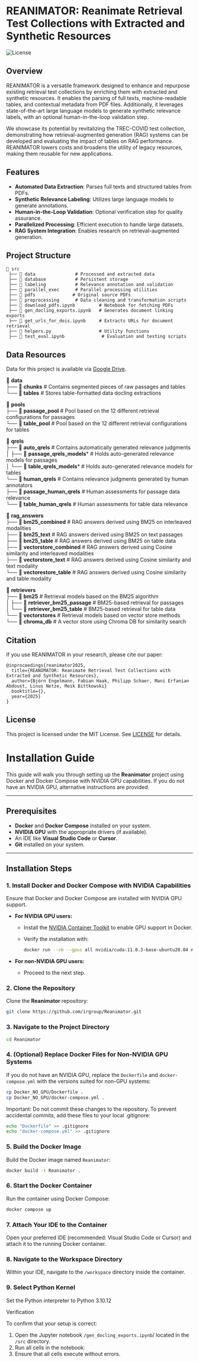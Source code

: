 # REANIMATOR: Reanimate Retrieval Test Collections with Extracted and Synthetic Resources

![License](https://img.shields.io/badge/license-MIT-blue.svg)  

## Overview
REANIMATOR is a versatile framework designed to enhance and repurpose existing retrieval test collections by enriching them with extracted and synthetic resources. It enables the parsing of full texts, machine-readable tables, and contextual metadata from PDF files. Additionally, it leverages state-of-the-art large language models to generate synthetic relevance labels, with an optional human-in-the-loop validation step.

We showcase its potential by revitalizing the TREC-COVID test collection, demonstrating how retrieval-augmented generation (RAG) systems can be developed and evaluating the impact of tables on RAG performance. REANIMATOR lowers costs and broadens the utility of legacy resources, making them reusable for new applications.

## Features
- **Automated Data Extraction**: Parses full texts and structured tables from PDFs.
- **Synthetic Relevance Labeling**: Utilizes large language models to generate annotations.
- **Human-in-the-Loop Validation**: Optional verification step for quality assurance.
- **Parallelized Processing**: Efficient execution to handle large datasets.
- **RAG System Integration**: Enables research on retrieval-augmented generation.

## Project Structure
```
📂 src
 ├── 📁 data               # Processed and extracted data
 ├── 📁 database           # Persistent storage 
 ├── 📁 labeling           # Relevance annotation and validation
 ├── 📁 parallel_exec      # Parallel processing utilities
 ├── 📁 pdfs              # Original source PDFs
 ├── 📁 preprocessing      # Data cleaning and transformation scripts
 ├── 📄 download_pdfs.ipynb         # Notebook for fetching PDFs
 ├── 📄 gen_docling_exports.ipynb   # Generates document linking exports
 ├── 📄 get_urls_for_dois.ipynb     # Extracts URLs for document retrieval
 ├── 📄 helpers.py                  # Utility functions
 ├── 📄 test_eval.ipynb              # Evaluation and testing scripts
```

## Data Resources
Data for this project is available via [Google Drive](https://drive.google.com/drive/folders/1IqhijGWffGQ5ZjE7JrGTDAwPq_PGFVXD?usp=sharing).

📂 **data**  
├── 📁 **chunks**               # Contains segmented pieces of raw passages and tables  
└── 📁 **tables**               # Stores table-formatted data docling extractions  

📂 **pools**  
├── 📁 **passage_pool**         # Pool based on the 12 different retrieval configurations for passages  
└── 📁 **table_pool**           # Pool based on the 12 different retrieval configurations for tables  

📂 **qrels**  
├── 📂 **auto_qrels**           # Contains automatically generated relevance judgments  
│   ├── 📁 **passage_qrels_models***  # Holds auto-generated relevance models for passages  
│   └── 📁 **table_qrels_models***    # Holds auto-generated relevance models for tables  
└── 📂 **human_qrels**          # Contains relevance judgments generated by human annotators  
    ├── 📁 **passage_human_qrels**    # Human assessments for passage data relevance  
    └── 📁 **table_human_qrels**      # Human assessments for table data relevance  

📂 **rag_answers**  
├── 📁 **bm25_combined**        # RAG answers derived using BM25 on interleaved modalities  
├── 📁 **bm25_text**            # RAG answers derived using BM25 on text passages  
├── 📁 **bm25_table**           # RAG answers derived using BM25 on table data  
├── 📁 **vectorstore_combined** # RAG answers derived using Cosine similarity and interleaved modalities  
├── 📁 **vectorstore_text**     # RAG answers derived using Cosine similarity and text modality  
└── 📁 **vectorestore_table**   # RAG answers derived using Cosine similarity and table modality  

📂 **retrievers**  
├── 📂 **bm25**               # Retrieval models based on the BM25 algorithm  
│   ├── 📁 **retriever_bm25_passage**  # BM25-based retrieval for passages  
│   └── 📁 **retriever_bm25_table**    # BM25-based retrieval for table data  
└── 📂 **vectorstores**       # Retrieval models based on vector store methods  
    └── 📁 **chroma_db**      # A vector store using Chroma DB for similarity search



## Citation
If you use REANIMATOR in your research, please cite our paper:

```
@inproceedings{reanimator2025,
  title={REANIMATOR: Reanimate Retrieval Test Collections with Extracted and Synthetic Resources},
  author={Björn Engelmann, Fabian Haak, Philipp Schaer, Mani Erfanian Abdoust, Linus Netze, Meik Bittkowski}
  booktitle={},
  year={2025}
}
```

## License
This project is licensed under the MIT License. See [LICENSE](./LICENSE) for details.


# Installation Guide

This guide will walk you through setting up the **Reanimator** project using Docker and Docker Compose with NVIDIA GPU capabilities. If you do not have an NVIDIA GPU, alternative instructions are provided.

---

## Prerequisites

- **Docker** and **Docker Compose** installed on your system.
- **NVIDIA GPU** with the appropriate drivers (if available).
- An IDE like **Visual Studio Code** or **Cursor**.
- **Git** installed on your system.

---

## Installation Steps

### 1. Install Docker and Docker Compose with NVIDIA Capabilities

Ensure that Docker and Docker Compose are installed with NVIDIA GPU support.

- **For NVIDIA GPU users:**
  - Install the [NVIDIA Container Toolkit](https://docs.nvidia.com/datacenter/cloud-native/container-toolkit/install-guide.html) to enable GPU support in Docker.
  - Verify the installation with:

    ```bash
    docker run --rm --gpus all nvidia/cuda:11.0.3-base-ubuntu20.04 nvidia-smi
    ```

- **For non-NVIDIA GPU users:**
  - Proceed to the next step.

### 2. Clone the Repository

Clone the **Reanimator** repository:

```bash
git clone https://github.com/irgroup/Reanimator.git
```

### 3. Navigate to the Project Directory

```bash
cd Reanimator
```
### 4. (Optional) Replace Docker Files for Non-NVIDIA GPU Systems
If you do not have an NVIDIA GPU, replace the ```Dockerfile``` and ```docker-compose.yml``` with the versions suited for non-GPU systems:

```bash
cp Docker_NO_GPU/Dockerfile .
cp Docker_NO_GPU/docker-compose.yml .
```
Important: Do not commit these changes to the repository. To prevent accidental commits, add these files to your local .gitignore:

```bash
echo "Dockerfile" >> .gitignore
echo "docker-compose.yml" >> .gitignore
```
### 5. Build the Docker Image
Build the Docker image named ```Reanimator```:
```bash
docker build -t Reanimator .
```
### 6. Start the Docker Container
Run the container using Docker Compose:
```bash
docker compose up
```

### 7. Attach Your IDE to the Container

Open your preferred IDE (recommended: Visual Studio Code or Cursor) and attach it to the running Docker container.

### 8. Navigate to the Workspace Directory

Within your IDE, navigate to the ```/workspace``` directory inside the container.

### 9. Select Python Kernel

Set the Python interpreter to Python 3.10.12

Verification

To confirm that your setup is correct:

1. Open the Jupyter notebook ```/gen_docling_exports.ipynb```/ located in the ```/src``` directory.
2. Run all cells in the notebook:
3. Ensure that all cells execute without errors.


